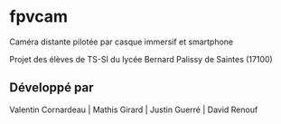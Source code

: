 # fpvcam
Caméra distante pilotée par casque immersif et smartphone

Projet des élèves de TS-SI du lycée Bernard Palissy de Saintes (17100)

## Développé par
Valentin Cornardeau | Mathis Girard | Justin Guerré | David Renouf

